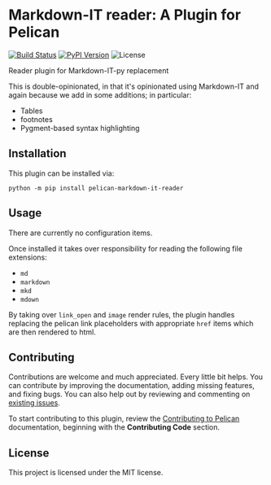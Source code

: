 Markdown-IT reader: A Plugin for Pelican
====================================================

[![Build Status](https://img.shields.io/github/workflow/status/gaige/markdown-it-reader/build)](https://github.com/gaige/markdown-it-reader/actions)
[![PyPI Version](https://img.shields.io/pypi/v/pelican-markdown-it-reader)](https://pypi.org/project/pelican-markdown-it-reader/)
![License](https://img.shields.io/pypi/l/pelican-markdown-it-reader?color=blue)

Reader plugin for Markdown-IT-py replacement

This is double-opinionated, in that it's opinionated using Markdown-IT
and again because we add in some additions; in particular:

- Tables
- footnotes
- Pygment-based syntax highlighting

Installation
------------

This plugin can be installed via:

    python -m pip install pelican-markdown-it-reader


Usage
-----

There are currently no configuration items.

Once installed it takes over responsibility for reading the following file extensions:

 - `md`
 - `markdown`
 - `mkd`
 - `mdown`

By taking over `link_open` and `image` render rules, the plugin handles replacing the
pelican link placeholders with appropriate `href` items which are then rendered to html.

Contributing
------------

Contributions are welcome and much appreciated. Every little bit helps.
You can contribute by improving the documentation, adding missing features,
and fixing bugs. You can also help out by reviewing and commenting on [existing issues][].

To start contributing to this plugin, review the [Contributing to Pelican][] documentation, beginning with the **Contributing Code** section.

[existing issues]: https://github.com/gaige/markdown-it-reader/issues
[Contributing to Pelican]: https://docs.getpelican.com/en/latest/contribute.html

License
-------

This project is licensed under the MIT license.
